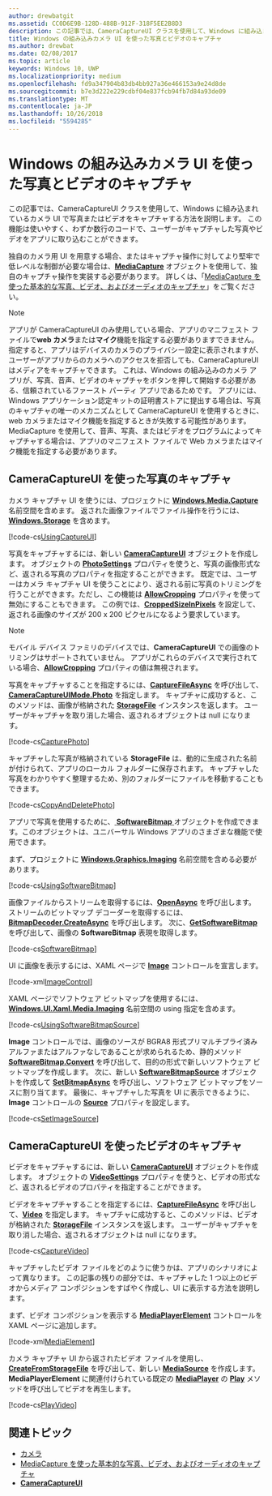 ```yaml
---
author: drewbatgit
ms.assetid: CC0D6E9B-128D-488B-912F-318F5EE2B8D3
description: この記事では、CameraCaptureUI クラスを使用して、Windows に組み込まれているカメラ UI で写真またはビデオをキャプチャする方法を説明します。
title: Windows の組み込みカメラ UI を使った写真とビデオのキャプチャ
ms.author: drewbat
ms.date: 02/08/2017
ms.topic: article
keywords: Windows 10, UWP
ms.localizationpriority: medium
ms.openlocfilehash: fd9a347904b83db4bb927a36e466153a9e24d8de
ms.sourcegitcommit: b7e3d222e229cdbf04e837fcb94fb7d84a93de09
ms.translationtype: MT
ms.contentlocale: ja-JP
ms.lasthandoff: 10/26/2018
ms.locfileid: "5594285"
---
```

# <a name="capture-photos-and-video-with-windows-built-in-camera-ui"></a>Windows の組み込みカメラ UI を使った写真とビデオのキャプチャ



この記事では、CameraCaptureUI クラスを使用して、Windows に組み込まれているカメラ UI で写真またはビデオをキャプチャする方法を説明します。 この機能は使いやすく、わずか数行のコードで、ユーザーがキャプチャした写真やビデオをアプリに取り込むことができます。

独自のカメラ用 UI を用意する場合、またはキャプチャ操作に対してより堅牢で低レベルな制御が必要な場合は、[**MediaCapture**](https://msdn.microsoft.com/library/windows/apps/br241124) オブジェクトを使用して、独自のキャプチャ操作を実装する必要があります。 詳しくは、「[MediaCapture を使った基本的な写真、ビデオ、およびオーディオのキャプチャ](basic-photo-video-and-audio-capture-with-MediaCapture.md)」をご覧ください。

> [!NOTE]
> アプリが CameraCaptureUI のみ使用している場合、アプリのマニフェスト ファイルで**web カメラ**または**マイク**機能を指定する必要がありますできません。 指定すると、アプリはデバイスのカメラのプライバシー設定に表示されますが、ユーザーがアプリからのカメラへのアクセスを拒否しても、CameraCaptureUI はメディアをキャプチャできます。 これは、Windows の組み込みのカメラ アプリが、写真、音声、ビデオのキャプチャをボタンを押して開始する必要がある、信頼されているファースト パーティ アプリであるためです。 アプリには、Windows アプリケーション認定キットの証明書ストアに提出する場合は、写真のキャプチャの唯一のメカニズムとして CameraCaptureUI を使用するときに、web カメラまたはマイク機能を指定するときが失敗する可能性があります。
> MediaCapture を使用して、音声、写真、またはビデオをプログラムによってキャプチャする場合は、アプリのマニフェスト ファイルで Web カメラまたはマイク機能を指定する必要があります。

## <a name="capture-a-photo-with-cameracaptureui"></a>CameraCaptureUI を使った写真のキャプチャ

カメラ キャプチャ UI を使うには、プロジェクトに [**Windows.Media.Capture**](https://msdn.microsoft.com/library/windows/apps/br226738) 名前空間を含めます。 返された画像ファイルでファイル操作を行うには、[**Windows.Storage**](https://msdn.microsoft.com/library/windows/apps/br227346) を含めます。

[!code-cs[UsingCaptureUI](./code/CameraCaptureUIWin10/cs/MainPage.xaml.cs#SnippetUsingCaptureUI)]

写真をキャプチャするには、新しい [**CameraCaptureUI**](https://msdn.microsoft.com/library/windows/apps/br241030) オブジェクトを作成します。 オブジェクトの [**PhotoSettings**](https://msdn.microsoft.com/library/windows/apps/br241058) プロパティを使うと、写真の画像形式など、返される写真のプロパティを指定することができます。 既定では、ユーザーはカメラ キャプチャ UI を使うことにより、返される前に写真のトリミングを行うことができます。ただし、この機能は [**AllowCropping**](https://msdn.microsoft.com/library/windows/apps/br241042) プロパティを使って無効にすることもできます。 この例では、[**CroppedSizeInPixels**](https://msdn.microsoft.com/library/windows/apps/br241044) を設定して、返される画像のサイズが 200 x 200 ピクセルになるよう要求しています。

> [!NOTE]
> モバイル デバイス ファミリのデバイスでは、**CameraCaptureUI** での画像のトリミングはサポートされていません。 アプリがこれらのデバイスで実行されている場合、[**AllowCropping**](https://msdn.microsoft.com/library/windows/apps/br241042) プロパティの値は無視されます。

写真をキャプチャすることを指定するには、[**CaptureFileAsync**](https://msdn.microsoft.com/library/windows/apps/br241057) を呼び出して、[**CameraCaptureUIMode.Photo**](https://msdn.microsoft.com/library/windows/apps/br241040) を指定します。 キャプチャに成功すると、このメソッドは、画像が格納された [**StorageFile**](https://msdn.microsoft.com/library/windows/apps/br227171) インスタンスを返します。 ユーザーがキャプチャを取り消した場合、返されるオブジェクトは null になります。

[!code-cs[CapturePhoto](./code/CameraCaptureUIWin10/cs/MainPage.xaml.cs#SnippetCapturePhoto)]

キャプチャした写真が格納されている **StorageFile** は、動的に生成された名前が付けられて、アプリのローカル フォルダーに保存されます。 キャプチャした写真をわかりやすく整理するため、別のフォルダーにファイルを移動することもできます。

[!code-cs[CopyAndDeletePhoto](./code/CameraCaptureUIWin10/cs/MainPage.xaml.cs#SnippetCopyAndDeletePhoto)]

アプリで写真を使用するために、[ **SoftwareBitmap** ](https://msdn.microsoft.com/library/windows/apps/dn887358)オブジェクトを作成できます。このオブジェクトは、ユニバーサル Windows アプリのさまざまな機能で使用できます。

まず、プロジェクトに [**Windows.Graphics.Imaging**](https://msdn.microsoft.com/library/windows/apps/br226400) 名前空間を含める必要があります。

[!code-cs[UsingSoftwareBitmap](./code/CameraCaptureUIWin10/cs/MainPage.xaml.cs#SnippetUsingSoftwareBitmap)]

画像ファイルからストリームを取得するには、[**OpenAsync**](https://msdn.microsoft.com/library/windows/apps/br227116) を呼び出します。 ストリームのビットマップ デコーダーを取得するには、[**BitmapDecoder.CreateAsync**](https://msdn.microsoft.com/library/windows/apps/br226182) を呼び出します。 次に、[**GetSoftwareBitmap**](https://msdn.microsoft.com/library/windows/apps/dn887332) を呼び出して、画像の **SoftwareBitmap** 表現を取得します。

[!code-cs[SoftwareBitmap](./code/CameraCaptureUIWin10/cs/MainPage.xaml.cs#SnippetSoftwareBitmap)]

UI に画像を表示するには、XAML ページで [**Image**](https://msdn.microsoft.com/library/windows/apps/br242752) コントロールを宣言します。

[!code-xml[ImageControl](./code/CameraCaptureUIWin10/cs/MainPage.xaml#SnippetImageControl)]

XAML ページでソフトウェア ビットマップを使用するには、[**Windows.UI.Xaml.Media.Imaging**](https://msdn.microsoft.com/library/windows/apps/br243258) 名前空間の using 指定を含めます。

[!code-cs[UsingSoftwareBitmapSource](./code/CameraCaptureUIWin10/cs/MainPage.xaml.cs#SnippetUsingSoftwareBitmapSource)]

**Image** コントロールでは、画像のソースが BGRA8 形式プリマルチプライ済みアルファまたはアルファなしであることが求められるため、静的メソッド [**SoftwareBitmap.Convert**](https://msdn.microsoft.com/library/windows/apps/dn887362) を呼び出して、目的の形式で新しいソフトウェア ビットマップを作成します。 次に、新しい [**SoftwareBitmapSource**](https://msdn.microsoft.com/library/windows/apps/dn997854) オブジェクトを作成して [**SetBitmapAsync**](https://msdn.microsoft.com/library/windows/apps/dn997856) を呼び出し、ソフトウェア ビットマップをソースに割り当てます。 最後に、キャプチャした写真を UI に表示できるように、**Image** コントロールの [**Source**](https://msdn.microsoft.com/library/windows/apps/br242760) プロパティを設定します。

[!code-cs[SetImageSource](./code/CameraCaptureUIWin10/cs/MainPage.xaml.cs#SnippetSetImageSource)]

## <a name="capture-a-video-with-cameracaptureui"></a>CameraCaptureUI を使ったビデオのキャプチャ

ビデオをキャプチャするには、新しい [**CameraCaptureUI**](https://msdn.microsoft.com/library/windows/apps/br241030) オブジェクトを作成します。 オブジェクトの [**VideoSettings**](https://msdn.microsoft.com/library/windows/apps/br241059) プロパティを使うと、ビデオの形式など、返されるビデオのプロパティを指定することができます。

ビデオをキャプチャすることを指定するには、[**CaptureFileAsync**](https://msdn.microsoft.com/library/windows/apps/br241057) を呼び出して、[**Video**](https://msdn.microsoft.com/library/windows/apps/br241059) を指定します。 キャプチャに成功すると、このメソッドは、ビデオが格納された [**StorageFile**](https://msdn.microsoft.com/library/windows/apps/br227171) インスタンスを返します。 ユーザーがキャプチャを取り消した場合、返されるオブジェクトは null になります。

[!code-cs[CaptureVideo](./code/CameraCaptureUIWin10/cs/MainPage.xaml.cs#SnippetCaptureVideo)]

キャプチャしたビデオ ファイルをどのように使うかは、アプリのシナリオによって異なります。 この記事の残りの部分では、キャプチャした 1 つ以上のビデオからメディア コンポジションをすばやく作成し、UI に表示する方法を説明します。

まず、ビデオ コンポジションを表示する [**MediaPlayerElement**](https://docs.microsoft.com/uwp/api/Windows.UI.Xaml.Controls.MediaPlayerElement) コントロールを XAML ページに追加します。

[!code-xml[MediaElement](./code/CameraCaptureUIWin10/cs/MainPage.xaml#SnippetMediaElement)]


カメラ キャプチャ UI から返されたビデオ ファイルを使用し、**[CreateFromStorageFile](https://docs.microsoft.com/uwp/api/windows.media.core.mediasource.createfromstoragefile)** を呼び出して、新しい [**MediaSource**](https://docs.microsoft.com/uwp/api/windows.media.core.mediasource) を作成します。 **MediaPlayerElement** に関連付けられている既定の **[MediaPlayer](https://docs.microsoft.com/uwp/api/windows.media.playback.mediaplayer)** の **[Play](https://docs.microsoft.com/uwp/api/windows.media.playback.mediaplayer.Play)** メソッドを呼び出してビデオを再生します。

[!code-cs[PlayVideo](./code/CameraCaptureUIWin10/cs/MainPage.xaml.cs#SnippetPlayVideo)]
 

## <a name="related-topics"></a>関連トピック

* [カメラ](camera.md)
* [MediaCapture を使った基本的な写真、ビデオ、およびオーディオのキャプチャ](basic-photo-video-and-audio-capture-with-MediaCapture.md)
* [**CameraCaptureUI**](https://msdn.microsoft.com/library/windows/apps/br241030) 
 

 




